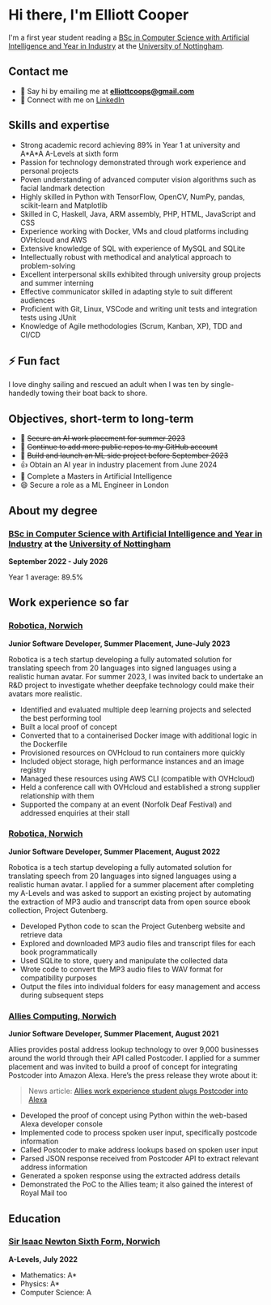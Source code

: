 # Hi there, I'm Elliott Cooper


I'm a first year student reading a [BSc in Computer Science with Artificial Intelligence and Year in Industry](https://www.nottingham.ac.uk/studywithus/ugstudy/courses/UG/Computer-Science-and-Artificial-Intelligence-with-Year-in-Industry-BSc-Hons-U6UCMPAIY.html) at the [University of Nottingham](https://www.nottingham.ac.uk).


## Contact me

- 💬 Say hi by emailing me at **elliottcoops@gmail.com**
- 👯 Connect with me on [LinkedIn](https://www.linkedin.com/in/elliottcoops)


## Skills and expertise

  - Strong academic record achieving 89% in Year 1 at university and A\*A\*A A-Levels at sixth form
  - Passion for technology demonstrated through work experience and personal projects
  - Poven understanding of advanced computer vision algorithms such as facial landmark detection 
  - Highly skilled in Python with TensorFlow, OpenCV, NumPy, pandas, scikit-learn and Matplotlib
  - Skilled in C, Haskell, Java, ARM assembly, PHP, HTML, JavaScript and CSS
  - Experience working with Docker, VMs and cloud platforms including OVHcloud and AWS
  - Extensive knowledge of SQL with experience of MySQL and SQLite
  - Intellectually robust with methodical and analytical approach to problem-solving
  - Excellent interpersonal skills exhibited through university group projects and summer interning
  - Effective communicator skilled in adapting style to suit different audiences
  - Proficient with Git, Linux, VSCode and writing unit tests and integration tests using JUnit
  - Knowledge of Agile methodologies (Scrum, Kanban, XP), TDD and CI/CD


## ⚡ Fun fact

I love dinghy sailing and rescued an adult when I was ten by single-handedly towing their boat back to shore.


## Objectives, short-term to long-term

- 🔭 ~~Secure an AI work placement for summer 2023~~
- 🤔 ~~Continue to add more public repos to my GitHub account~~
- 🌱 ~~Build and launch an ML side project before September 2023~~
- 👍 Obtain an AI year in industry placement from June 2024
- 🤖 Complete a Masters in Artificial Intelligence
- 😄 Secure a role as a ML Engineer in London


## About my degree

### [BSc in Computer Science with Artificial Intelligence and Year in Industry](https://www.nottingham.ac.uk/studywithus/ugstudy/courses/UG/Computer-Science-and-Artificial-Intelligence-with-Year-in-Industry-BSc-Hons-U6UCMPAIY.html) at the [University of Nottingham](https://www.nottingham.ac.uk)

**September 2022 - July 2026**

Year 1 average: 89.5%

## Work experience so far

### [Robotica, Norwich](https://robotica.media)

**Junior Software Developer, Summer Placement, June-July 2023**

Robotica is a tech startup developing a fully automated solution for translating speech from 20 languages into signed languages using a realistic human avatar. For summer 2023, I was invited back to undertake an R&D project to investigate whether deepfake technology could make their avatars more realistic.

- Identified and evaluated multiple deep learning projects and selected the best performing tool
- Built a local proof of concept
- Converted that to a containerised Docker image with additional logic in the Dockerfile
- Provisioned resources on OVHcloud to run containers more quickly
- Included object storage, high performance instances and an image registry
- Managed these resources using AWS CLI (compatible with OVHcloud)
- Held a conference call with OVHcloud and established a strong supplier relationship with them
- Supported the company at an event (Norfolk Deaf Festival) and addressed enquiries at their stall


### [Robotica, Norwich](https://robotica.media)

**Junior Software Developer, Summer Placement, August 2022**

Robotica is a tech startup developing a fully automated solution for translating speech from 20 languages into signed languages using a realistic human avatar. I applied for a summer placement after completing my A-Levels and was asked to support an existing project by automating the extraction of MP3 audio and transcript data from open source ebook collection, Project Gutenberg.

- Developed Python code to scan the Project Gutenberg website and retrieve data
- Explored and downloaded MP3 audio files and transcript files for each book programmatically
- Used SQLite to store, query and manipulate the collected data
- Wrote code to convert the MP3 audio files to WAV format for compatibility purposes
- Output the files into individual folders for easy management and access during subsequent steps


### [Allies Computing, Norwich](https://www.alliescomputing.com)

**Junior Software Developer, Summer Placement, August 2021**

Allies provides postal address lookup technology to over 9,000 businesses around the world through their API called Postcoder. I applied for a summer placement and was invited to build a proof of concept for integrating Postcoder into Amazon Alexa. Here’s the press release they wrote about it: 

> News article: [Allies work experience student plugs Postcoder into Alexa](https://alliescomputing.com/news/student-plugs-postcoder-into-alexa)

- Developed the proof of concept using Python within the web-based Alexa developer console
- Implemented code to process spoken user input, specifically postcode information
- Called Postcoder to make address lookups based on spoken user input
- Parsed JSON response received from Postcoder API to extract relevant address information
- Generated a spoken response using the extracted address details
- Demonstrated the PoC to the Allies team; it also gained the interest of Royal Mail too


## Education

### [Sir Isaac Newton Sixth Form, Norwich](https://www.isaacnewtonsixthform.org)

**A-Levels, July 2022**

- Mathematics: A*
- Physics: A*
- Computer Science: A
